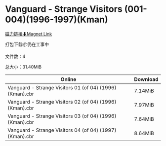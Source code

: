 # Vanguard - Strange Visitors (001-004)(1996-1997)(Kman)

[磁力链接⬇Magnet Link](magnet:?xt=urn:btih:7bbf113ae34425b60c57ac3c7b8cf65fe2f08d66&dn=Vanguard%20-%20Strange%20Visitors%20%28001-004%29%281996-1997%29%28Kman%29)

打包下载📦仍在工事中

文件数：4

总大小：31.40MiB

Online | Download
--- | ---
Vanguard - Strange Visitors 01 (of 04) (1996) (Kman).cbr | 7.14MiB
Vanguard - Strange Visitors 02 (of 04) (1996) (Kman).cbr | 7.97MiB
Vanguard - Strange Visitors 03 (of 04) (1996) (Kman).cbr | 7.64MiB
Vanguard - Strange Visitors 04 (of 04) (1997) (Kman).cbr | 8.64MiB
